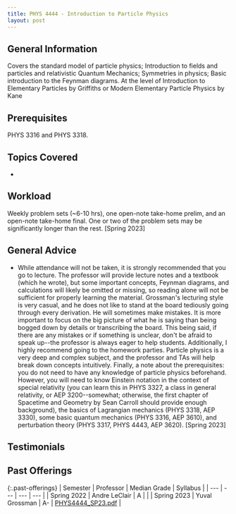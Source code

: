```yaml
---
title: PHYS 4444 - Introduction to Particle Physics
layout: post
---
```


<link rel="stylesheet" href="/main.css">

## General Information

Covers the standard model of particle physics; Introduction to fields and particles and relativistic Quantum Mechanics; Symmetries in physics; Basic introduction to the Feynman diagrams. At the level of Introduction to Elementary Particles by Griffiths or Modern Elementary Particle Physics by Kane

## Prerequisites

PHYS 3316 and PHYS 3318.

## Topics Covered

  - 

## Workload

Weekly problem sets (~6-10 hrs), one open-note take-home prelim, and an open-note take-home final. One or two of the problem sets may be significantly longer than the rest. [Spring 2023]

## General Advice

  - While attendance will not be taken, it is strongly recommended that you go to lecture. The professor will provide lecture notes and a textbook (which he wrote), but some important concepts, Feynman diagrams, and calculations will likely be omitted or missing, so reading alone will not be sufficient for properly learning the material. Grossman's lecturing style is very casual, and he does not like to stand at the board tediously going through every derivation. He will sometimes make mistakes. It is more important to focus on the big picture of what he is saying than being bogged down by details or transcribing the board. This being said, if there are any mistakes or if something is unclear, don't be afraid to speak up--the professor is always eager to help students. Additionally, I highly recommend going to the homework parties. Particle physics is a very deep and complex subject, and the professor and TAs will help break down concepts intuitively. Finally, a note about the prerequisites: you do not need to have any knowledge of particle physics beforehand. However, you will need to know Einstein notation in the context of special relativity (you can learn this in PHYS 3327, a class in general relativity, or AEP 3200--somewhat; otherwise, the first chapter of Spacetime and Geometry by Sean Carroll should provide enough background), the basics of Lagrangian mechanics (PHYS 3318, AEP 3330), some basic quantum mechanics (PHYS 3316, AEP 3610), and perturbation theory (PHYS 3317, PHYS 4443, AEP 3620). [Spring 2023]

## Testimonials



## Past Offerings

{:.past-offerings}
| Semester | Professor | Median Grade | Syllabus |
| --- | --- | --- | --- |
| Spring 2022 | Andre LeClair | A |  |
| Spring 2023 | Yuval Grossman | A- | <a href="/syllabi/PHYS4444_SP23.pdf">PHYS4444_SP23.pdf</a> |
